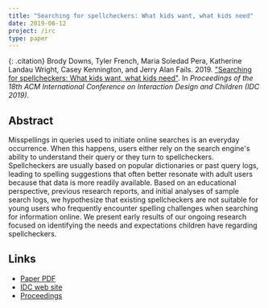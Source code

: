 ```yaml
---
title: "Searching for spellcheckers: What kids want, what kids need"
date: 2019-06-12
project: /irc
type: paper
---
```


{: .citation}
Brody Downs, Tyler French, Maria Soledad Pera, Katherine Landau Wright, Casey Kennington, and Jerry Alan Fails. 2019. ["Searching for spellcheckers: What kids want, what kids need"](#). In <cite>Proceedings of the 18th ACM International Conference on Interaction Design and Children (IDC 2019)</cite>.

## Abstract

Misspellings in queries used to initiate online searches is an everyday occurrence. When this happens, users either rely on the search engine's ability to understand their query or they turn to spellcheckers. Spellcheckers are usually based on popular dictionaries or past query logs, leading to spelling suggestions that often better resonate with adult users because that data is more readily available. Based on an educational perspective, previous research reports, and initial analyses of sample search logs, we hypothesize that existing spellcheckers are not suitable for young users who frequently encounter spelling challenges when searching for information online. We present early results of our ongoing research focused on identifying the needs and expectations children have regarding spellcheckers.

## Links

* [Paper PDF](https://scholarworks.boisestate.edu/cgi/viewcontent.cgi?article=1105&context=literacy_facpubs)
* [IDC web site](http://idc.acm.org/2019)
* [Proceedings](https://dl.acm.org/citation.cfm?id=3325328)
